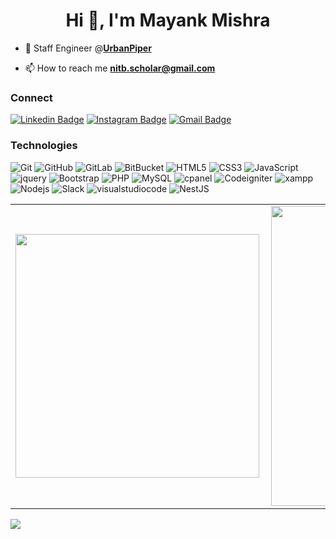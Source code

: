 <h1 align="center">Hi 👋, I'm Mayank Mishra</h1>

- 🔭 Staff Engineer @**[UrbanPiper](https://www.urbanpiper.com/)**

- 📫 How to reach me **nitb.scholar@gmail.com**

### Connect

[![Linkedin Badge](https://img.shields.io/badge/-mayank2103-blue?style=flat-square&logo=Linkedin&logoColor=white&link=https://www.linkedin.com/in/mayank2103/)](https://www.linkedin.com/in/mayank2103/)
[![Instagram Badge](https://img.shields.io/badge/-mishra_mayank-purple?style=flat-square&logo=instagram&logoColor=white&link=https://instagram.com/mishra_mayank/)](https://instagram.com/mishra_mayank)
[![Gmail Badge](https://img.shields.io/badge/-nitb.scholar@gmail.com-010101?style=flat-square&logo=Gmail&logoColor=white&link=mailto:nitb.scholar@gmail.com)](nitb.scholar@gmail.com)

### Technologies

![Git](https://img.shields.io/badge/-Git-black?style=flat-square&logo=git)
![GitHub](https://img.shields.io/badge/-GitHub-black?style=flat-square&logo=github)
![GitLab](https://img.shields.io/badge/-GitLab-black?style=flat-square&logo=gitlab)
![BitBucket](https://img.shields.io/badge/-BitBucket-black?style=flat-square&logo=bitbucket)
![HTML5](https://img.shields.io/badge/-HTML5-black?style=flat-square&logo=html5&logoColor=white)
![CSS3](https://img.shields.io/badge/-CSS3-black?style=flat-square&logo=css3)
![JavaScript](https://img.shields.io/badge/-JavaScript-black?style=flat-square&logo=javascript)
![jquery](https://img.shields.io/badge/-jQuery-black?style=flat-square&logo=jquery)
![Bootstrap](https://img.shields.io/badge/-Bootstrap-black?style=flat-square&logo=bootstrap)
![PHP](https://img.shields.io/badge/-PHP-black?style=flat-square&logo=php)
![MySQL](https://img.shields.io/badge/-MySQL-black?style=flat-square&logo=mysql)
![cpanel](https://img.shields.io/badge/-cpanel-black?style=flat-square&logo=cpanel)
![Codeigniter](https://img.shields.io/badge/-Codeigniter-black?style=flat-square&logo=codeigniter)
![xampp](https://img.shields.io/badge/-Xampp-black?style=flat-square&logo=xampp)
![Nodejs](https://img.shields.io/badge/-Nodejs-black?style=flat-square&logo=Node.js)
![Slack](https://img.shields.io/badge/-Slack-black?style=flat-square&logo=slack)
![visualstudiocode](https://img.shields.io/badge/-VScode-black?style=flat-square&logo=visualstudiocode)
![NestJS](https://img.shields.io/badge/-NestJS-black?style=flat-square&logo=nestjs)

<center>
<table>
  <tr>
      <td>
        <a href="https://github.com/mayank">
          <img width="390px" align="left" src="https://github-readme-stats.vercel.app/api/top-langs/?username=mayank&hide=html&layout=compact&langs_count=11" />
         </a>
      </td>
      <td>
        <a href="https://github.com/mayank">
          <img width="480px" align="left" src="https://github-readme-stats.vercel.app/api?username=mayank&theme=default&count_private=true&show_icons=true&hide=stars" />
        </a>
    </td>
  </tr>   
</table>
</center>

![](https://komarev.com/ghpvc/?username=mayank&color=blueviolet)
